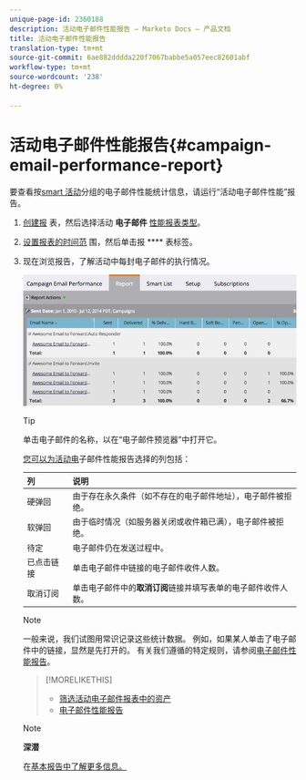 ```yaml
---
unique-page-id: 2360188
description: 活动电子邮件性能报告 — Marketo Docs — 产品文档
title: 活动电子邮件性能报告
translation-type: tm+mt
source-git-commit: 6ae882dddda220f7067babbe5a057eec82601abf
workflow-type: tm+mt
source-wordcount: '238'
ht-degree: 0%

---
```



# 活动电子邮件性能报告{#campaign-email-performance-report}

要查看按[smart 活动](https://docs.marketo.com/display/docs/smart+campaigns)分组的电子邮件性能统计信息，请运行“活动电子邮件性能”报告。

1. [创建报](../../../../product-docs/reporting/basic-reporting/creating-reports/create-a-report-in-a-program.md) 表，然后选择活动 **电子邮件** [性能报表类型](report-type-overview.md)。
1. [设置报表的时间范](../../../../product-docs/reporting/basic-reporting/editing-reports/change-a-report-time-frame.md) 围，然后单击报 **** 表标签。
1. 现在浏览报告，了解活动中每封电子邮件的执行情况。

   ![](assets/image2014-9-16-16-3a19-3a59.png)

   >[!TIP]
   >
   >单击电子邮件的名称，以在“电子邮件预览器”中打开它。

   [您可以为活动电](../../../../product-docs/reporting/basic-reporting/editing-reports/select-report-columns.md)子邮件性能报告选择的列包括：

   | 列 | 说明 |
   |---|---|
   | 硬弹回 | 由于存在永久条件（如不存在的电子邮件地址），电子邮件被拒绝。 |
   | 软弹回 | 由于临时情况（如服务器关闭或收件箱已满），电子邮件被拒绝。 |
   | 待定 | 电子邮件仍在发送过程中。 |
   | 已点击链接 | 单击电子邮件中链接的电子邮件收件人数。 |
   | 取消订阅 | 单击电子邮件中的&#x200B;**取消订阅**&#x200B;链接并填写表单的电子邮件收件人数。 |

   >[!NOTE]
   >
   >一般来说，我们试图用常识记录这些统计数据。 例如，如果某人单击了电子邮件中的链接，显然是先打开的。 有关我们遵循的特定规则，请参阅[电子邮件性能报告](../../../../product-docs/email-marketing/email-programs/email-program-data/email-performance-report.md)。

   >[!MORELIKETHIS]
   >
   >
   >    
   >    
   >    * [筛选活动电子邮件报表中的资产](../../../../product-docs/reporting/basic-reporting/report-activity/filter-assets-in-a-campaign-email-reports.md)
   >    * [电子邮件性能报告](../../../../product-docs/email-marketing/email-programs/email-program-data/email-performance-report.md)


   >[!NOTE]
   >
   >**深潜**
   >
   >
   >在[基本报告中了解更多信息。](https://docs.marketo.com/display/docs/basic+reporting)

